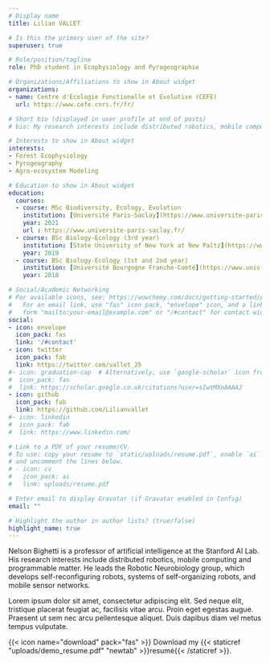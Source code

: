 ```yaml
---
# Display name
title: Lilian VALLET

# Is this the primary user of the site?
superuser: true

# Role/position/tagline
role: PhD student in Ecophysiology and Pyrogeographie

# Organizations/Affiliations to show in About widget
organizations:
- name: Centre d'Ecologie Fonctionelle et Evolutive (CEFE)
  url: https://www.cefe.cnrs.fr/fr/

# Short bio (displayed in user profile at end of posts)
# bio: My research interests include distributed robotics, mobile computing and programmable matter.

# Interests to show in About widget
interests:
- Forest Ecophysiology
- Pyrogeography
- Agro-ecosystem Modeling

# Education to show in About widget
education:
  courses:
  - course: MSc Biodiversity, Ecology, Evolution
    institution: [Université Paris-Saclay](https://www.universite-paris-saclay.fr/)
    year: 2021
    url : https://www.universite-paris-saclay.fr/
  - course: BSc Biology-Ecology (3rd year)
    institution: [State University of New York at New Paltz](https://www.newpaltz.edu/)
    year: 2019
  - course: BSc Biology-Ecology (1st and 2nd year)
    institution: [Université Bourgogne Franche-Comté](https://www.univ-fcomte.fr/)
    year: 2018

# Social/Academic Networking
# For available icons, see: https://wowchemy.com/docs/getting-started/page-builder/#icons
#   For an email link, use "fas" icon pack, "envelope" icon, and a link in the
#   form "mailto:your-email@example.com" or "/#contact" for contact widget.
social:
- icon: envelope
  icon_pack: fas
  link: '/#contact'
- icon: twitter
  icon_pack: fab
  link: https://twitter.com/vallet_25
#- icon: graduation-cap  # Alternatively, use `google-scholar` icon from `ai` icon pack
#  icon_pack: fas
#  link: https://scholar.google.co.uk/citations?user=sIwtMXoAAAAJ
- icon: github
  icon_pack: fab
  link: https://github.com/Lilianvallet
#- icon: linkedin
#  icon_pack: fab
#  link: https://www.linkedin.com/

# Link to a PDF of your resume/CV.
# To use: copy your resume to `static/uploads/resume.pdf`, enable `ai` icons in `params.toml`, 
# and uncomment the lines below.
# - icon: cv
#   icon_pack: ai
#   link: uploads/resume.pdf

# Enter email to display Gravatar (if Gravatar enabled in Config)
email: ""

# Highlight the author in author lists? (true/false)
highlight_name: true
---
```


Nelson Bighetti is a professor of artificial intelligence at the Stanford AI Lab. His research interests include distributed robotics, mobile computing and programmable matter. He leads the Robotic Neurobiology group, which develops self-reconfiguring robots, systems of self-organizing robots, and mobile sensor networks.

Lorem ipsum dolor sit amet, consectetur adipiscing elit. Sed neque elit, tristique placerat feugiat ac, facilisis vitae arcu. Proin eget egestas augue. Praesent ut sem nec arcu pellentesque aliquet. Duis dapibus diam vel metus tempus vulputate.

{{< icon name="download" pack="fas" >}} Download my {{< staticref "uploads/demo_resume.pdf" "newtab" >}}resumé{{< /staticref >}}.
